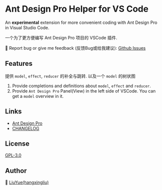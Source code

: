 # Ant Design Pro Helper for VS Code

An **experimental** extension for more convenient coding with Ant Design Pro in Visual Studio Code.  

一个为了更方便编写 Ant Design Pro 项目的 VSCode 插件.

📌 Report bug or give me feedback (反馈Bug或给我建议):
[Github Issues](https://github.com/hangxingliu/vscode-ant-design-pro/issues)

## Features

提供 `model`, `effect`, `reducer` 的补全与跳转. 以及一个 `model` 的树状图

1. Provide completions and definitions about `model`, `effect` and `reducer`.
2. Provide `Ant Design Pro` Panel(View) in the left side of VSCode. You can get a `model` overview in it. 

## Links

- [Ant Design Pro](https://github.com/ant-design/ant-design-pro)
- [CHANGELOG](CHANGELOG.md)

## License

[GPL-3.0](LICENSE)

## Author

🤔 [LiuYue(hangxingliu)](https://github.com/hangxingliu)
